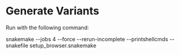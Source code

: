 # Generate Variants

Run with the following command:

snakemake --jobs 4 --force --rerun-incomplete --printshellcmds --snakefile setup_browser.snakemake
